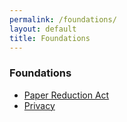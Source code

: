 ```yaml
---
permalink: /foundations/
layout: default
title: Foundations
---
```


### Foundations

- [Paper Reduction Act](../paperwork-reduction-act/)
- [Privacy](../privacy/)
